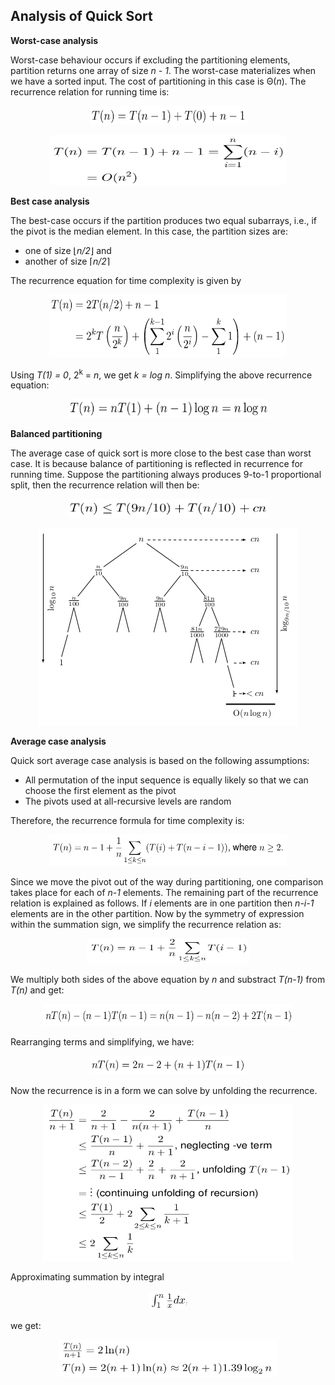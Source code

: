 ## Analysis of Quick Sort

<strong>Worst-case analysis</strong>

Worst-case behaviour occurs if excluding the partitioning elements, partition returns one array
of size <i>n - 1</i>. The worst-case materializes when we have a sorted input. The cost of 
partitioning in this case is &Theta;(<i>n</i>). The recurrence relation for running time is:
<p style="text-align:center">
  <img src="../images/quickSortWorstcase.png" width="250" height="30">
</p>

<p style="text-align:center">
  <img src="../images/quickSortWorstcase2.png" width="380" height="80">
</p>

<strong>Best case analysis</strong>

The best-case occurs if the partition produces two equal subarrays, i.e., if the pivot is
the median element. In this case, the partition sizes are:

- one of size &lfloor;<i>n/2</i>&rfloor; and 
- another of size &lceil;<i>n/2</i>&rceil;

The recurrence equation for time complexity is given by

<p style="text-align:center">
  <img src="../images/quickSortBestcase1.png" width="380" height="100">
</p>
Using <i>T(1) = 0</i>, 2<sup>k</sup> = <i>n</i>, we get <i>k = log n</i>. Simplifying the above
recurrence equation:
<p style="text-align:center">
  <img src="../images/quickSortBestcase2.png" width="320" height="30">
</p>

<strong>Balanced partitioning</strong>

The average case of quick sort is more close to the best case than worst case. It is because balance
of partitioning is reflected in recurrence for running time. Suppose the partitioning always produces
9-to-1 proportional split, then the recurrence relation will then be:
<p style="text-align:center">
  <img src="../images/quickSortBalancedcase1.png" width="320" height="30">
</p>


<p style="text-align:center">
  <img src="../images/quickSortRecursionTree.png">
</p>



<strong>Average case analysis</strong>

Quick sort average case analysis is based on the following assumptions:

- All permutation of the input sequence is equally likely so that we can choose the first element as the pivot
- The pivots used at all-recursive levels are random 

Therefore, the recurrence formula for time complexity is:
<p style="text-align:center">
  <img src="../images/quickSortRecurrenceFormula.png" width="380" height="50">
</p>
Since we move the pivot out of the way during partitioning, one comparison takes place for
each of <i>n-1</i> elements. The remaining part of the recurrence relation is explained as 
follows. If <i>i</i> elements are in one partition then <i>n-i-1</i> elements are in the other
partition. Now by the symmetry of expression within the summation sign, we simplify the recurrence
relation as:
<p style="text-align:center">
  <img src="../images/quickSortFormula1.png" width="260" height="40">
</p>                                                                
We multiply both sides of the above equation by <i>n</i> and substract <i>T(n-1)</i>
from <i>T(n)</i> and get:                                                              
<p style="text-align:center">
  <img src="../images/quickSortFormula2.png" width="400" height="35">
</p>
Rearranging terms and simplifying, we have:
<p style="text-align:center">
  <img src="../images/quickSortFormula3.png" width="250" height="30">
</p>
Now the recurrence is in a form we can solve by unfolding the recurrence.
<p style="text-align:center">
  <img src="../images/quickSortFormula4.png" width="400" height="250">
</p>
Approximating summation by integral 
<p style="text-align:center">
  <img src="../images/quickSortFormula5.png" height="30" width="60">
</p>
we get:
<p style="text-align:center">
  <img src="../images/quickSortFormula6.png" width="350" height="60">
</p>
